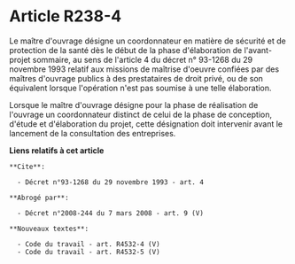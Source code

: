 # Article R238-4

Le maître d'ouvrage désigne un coordonnateur en matière de sécurité et de protection de la santé dès le début de la phase
d'élaboration de l'avant-projet sommaire, au sens de l'article 4 du décret n° 93-1268 du 29 novembre 1993 relatif aux
missions de maîtrise d'oeuvre confiées par des maîtres d'ouvrage publics à des prestataires de droit privé, ou de son
équivalent lorsque l'opération n'est pas soumise à une telle élaboration.

Lorsque le maître d'ouvrage désigne pour la phase de réalisation de l'ouvrage un coordonnateur distinct de celui de la phase
de conception, d'étude et d'élaboration du projet, cette désignation doit intervenir avant le lancement de la consultation
des entreprises.

**Liens relatifs à cet article**

	**Cite**:

	  - Décret n°93-1268 du 29 novembre 1993 - art. 4

	**Abrogé par**:

	  - Décret n°2008-244 du 7 mars 2008 - art. 9 (V)

	**Nouveaux textes**:

	  - Code du travail - art. R4532-4 (V)
	  - Code du travail - art. R4532-5 (V)
